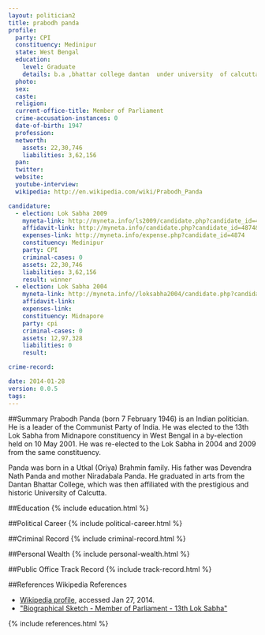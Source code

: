 ```yaml
---
layout: politician2
title: prabodh panda
profile: 
  party: CPI
  constituency: Medinipur
  state: West Bengal
  education: 
    level: Graduate
    details: b.a ,bhattar college dantan  under university  of calcutta 1969
  photo: 
  sex: 
  caste: 
  religion: 
  current-office-title: Member of Parliament
  crime-accusation-instances: 0
  date-of-birth: 1947
  profession: 
  networth: 
    assets: 22,30,746
    liabilities: 3,62,156
  pan: 
  twitter: 
  website: 
  youtube-interview: 
  wikipedia: http://en.wikipedia.com/wiki/Prabodh_Panda

candidature: 
  - election: Lok Sabha 2009
    myneta-link: http://myneta.info/ls2009/candidate.php?candidate_id=4874
    affidavit-link: http://myneta.info/candidate.php?candidate_id=4874&scan=original
    expenses-link: http://myneta.info/expense.php?candidate_id=4874
    constituency: Medinipur 
    party: CPI
    criminal-cases: 0
    assets: 22,30,746
    liabilities: 3,62,156
    result: winner 
  - election: Lok Sabha 2004
    myneta-link: http://myneta.info//loksabha2004/candidate.php?candidate_id=5355
    affidavit-link: 
    expenses-link: 
    constituency: Midnapore 
    party: cpi
    criminal-cases: 0
    assets: 12,97,328
    liabilities: 0
    result:  

crime-record: 

date: 2014-01-28
version: 0.0.5
tags: 
---
```

##Summary
Prabodh Panda (born 7 February 1946) is an Indian politician. He is a leader of the Communist Party of India. He was elected to the 13th Lok Sabha from Midnapore constituency in West Bengal in a by-election held on 10 May 2001. He was re-elected to the Lok Sabha in 2004 and 2009 from the same constituency.

Panda was born in a Utkal (Oriya) Brahmin family. His father was Devendra Nath Panda and mother Niradabala Panda. He graduated in arts from the Dantan Bhattar College, which was then affiliated with the prestigious and historic University of Calcutta.


##Education
{% include education.html %}


##Political Career
{% include political-career.html %}


##Criminal Record
{% include criminal-record.html %}


##Personal Wealth
{% include personal-wealth.html %}


##Public Office Track Record
{% include track-record.html %}


##References
Wikipedia References
- [Wikipedia profile]({{page.profile.wikipedia}}), accessed Jan 27, 2014.
- ["Biographical Sketch - Member of Parliament - 13th Lok Sabha"][wiki1]

[wiki1]: http://parliamentofindia.nic.in/ls/lok13/biodata/13WB32.htm


{% include references.html %}